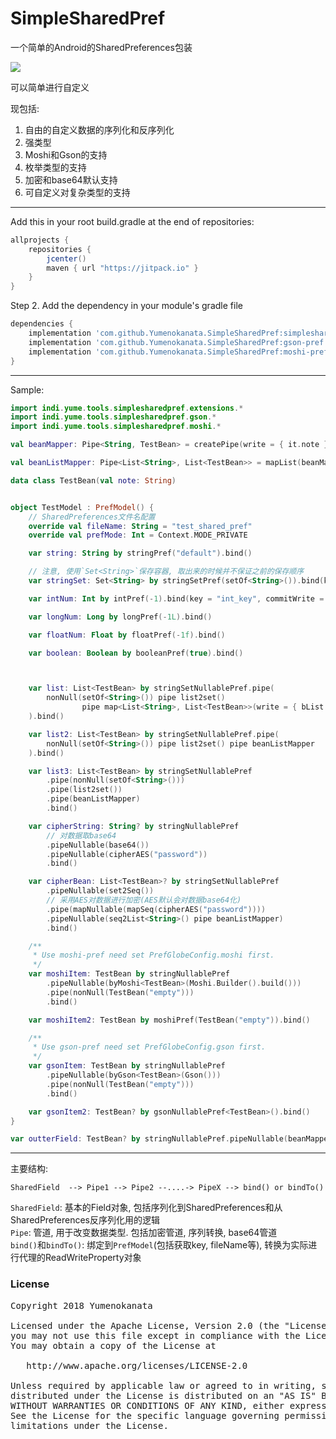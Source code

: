# SimpleSharedPref
  
一个简单的Android的SharedPreferences包装

[![](https://jitpack.io/v/Yumenokanata/SimpleSharedPref.svg)](https://jitpack.io/#Yumenokanata/SimpleSharedPref)

可以简单进行自定义
  
现包括:
  
1. 自由的自定义数据的序列化和反序列化
2. 强类型
3. Moshi和Gson的支持
4. 枚举类型的支持
5. 加密和base64默认支持
6. 可自定义对复杂类型的支持
  
---

Add this in your root build.gradle at the end of repositories:
```groovy
allprojects {
	repositories {
        jcenter()
		maven { url "https://jitpack.io" }
	}
}
```

Step 2. Add the dependency in your module's gradle file
```groovy
dependencies {
    implementation 'com.github.Yumenokanata.SimpleSharedPref:simplesharedpref:0.6.1'
    implementation 'com.github.Yumenokanata.SimpleSharedPref:gson-pref:0.6.1' // optional
    implementation 'com.github.Yumenokanata.SimpleSharedPref:moshi-pref:0.6.1' // optional
}
```

---

Sample:
  
```kotlin
import indi.yume.tools.simplesharedpref.extensions.*
import indi.yume.tools.simplesharedpref.gson.*
import indi.yume.tools.simplesharedpref.moshi.*

val beanMapper: Pipe<String, TestBean> = createPipe(write = { it.note }, read = { TestBean(it) })

val beanListMapper: Pipe<List<String>, List<TestBean>> = mapList(beanMapper)

data class TestBean(val note: String)


object TestModel : PrefModel() {
    // SharedPreferences文件名配置
    override val fileName: String = "test_shared_pref"
    override val prefMode: Int = Context.MODE_PRIVATE

    var string: String by stringPref("default").bind()

    // 注意, 使用`Set<String>`保存容器, 取出来的时候并不保证之前的保存顺序
    var stringSet: Set<String> by stringSetPref(setOf<String>()).bind(key = "set_key")

    var intNum: Int by intPref(-1).bind(key = "int_key", commitWrite = false)

    var longNum: Long by longPref(-1L).bind()

    var floatNum: Float by floatPref(-1f).bind()

    var boolean: Boolean by booleanPref(true).bind()



    var list: List<TestBean> by stringSetNullablePref.pipe(
        nonNull(setOf<String>()) pipe list2set()
                pipe map<List<String>, List<TestBean>>(write = { bList -> bList.map { it.note } }, read = { sList -> sList.map { TestBean(it) } })
    ).bind()

    var list2: List<TestBean> by stringSetNullablePref.pipe(
        nonNull(setOf<String>()) pipe list2set() pipe beanListMapper
    ).bind()

    var list3: List<TestBean> by stringSetNullablePref
        .pipe(nonNull(setOf<String>()))
        .pipe(list2set())
        .pipe(beanListMapper)
        .bind()

    var cipherString: String? by stringNullablePref
        // 对数据取base64
        .pipeNullable(base64())
        .pipeNullable(cipherAES("password"))
        .bind()

    var cipherBean: List<TestBean>? by stringSetNullablePref
        .pipeNullable(set2Seq())
        // 采用AES对数据进行加密(AES默认会对数据base64化)
        .pipe(mapNullable(mapSeq(cipherAES("password"))))
        .pipeNullable(seq2List<String>() pipe beanListMapper)
        .bind()

    /**
     * Use moshi-pref need set PrefGlobeConfig.moshi first.
     */
    var moshiItem: TestBean by stringNullablePref
        .pipeNullable(byMoshi<TestBean>(Moshi.Builder().build()))
        .pipe(nonNull(TestBean("empty")))
        .bind()

    var moshiItem2: TestBean by moshiPref(TestBean("empty")).bind()

    /**
     * Use gson-pref need set PrefGlobeConfig.gson first.
     */
    var gsonItem: TestBean by stringNullablePref
        .pipeNullable(byGson<TestBean>(Gson()))
        .pipe(nonNull(TestBean("empty")))
        .bind()

    var gsonItem2: TestBean? by gsonNullablePref<TestBean>().bind()
}

var outterField: TestBean? by stringNullablePref.pipeNullable(beanMapper).bindTo(TestModel)

```

---
  
主要结构:

```
SharedField  --> Pipe1 --> Pipe2 --....-> PipeX --> bind() or bindTo()
```

`SharedField`: 基本的Field对象, 包括序列化到SharedPreferences和从SharedPreferences反序列化用的逻辑  
`Pipe`: 管道, 用于改变数据类型. 包括加密管道, 序列转换, base64管道  
`bind()`和`bindTo()`: 绑定到`PrefModel`(包括获取key, fileName等), 转换为实际进行代理的ReadWriteProperty对象
  
  
### License
<pre>
Copyright 2018 Yumenokanata

Licensed under the Apache License, Version 2.0 (the "License");
you may not use this file except in compliance with the License.
You may obtain a copy of the License at

   http://www.apache.org/licenses/LICENSE-2.0

Unless required by applicable law or agreed to in writing, software
distributed under the License is distributed on an "AS IS" BASIS,
WITHOUT WARRANTIES OR CONDITIONS OF ANY KIND, either express or implied.
See the License for the specific language governing permissions and
limitations under the License.
</pre>
